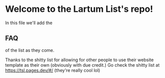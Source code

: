 # Welcome to the Lartum List's repo!

In this file we'll add the
## FAQ
of the list as they come.

Thanks to the shitty list for allowing for other people to use their website template as their own (obviously with due credit.)
Go check the shitty list at https://tsl.pages.dev/#/ (they're really cool lol)
